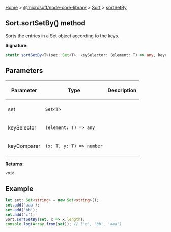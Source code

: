 [Home](./index) &gt; [@microsoft/node-core-library](./node-core-library.md) &gt; [Sort](./node-core-library.sort.md) &gt; [sortSetBy](./node-core-library.sort.sortsetby.md)

## Sort.sortSetBy() method

Sorts the entries in a Set object according to the keys.

<b>Signature:</b>

```typescript
static sortSetBy<T>(set: Set<T>, keySelector: (element: T) => any, keyComparer?: (x: T, y: T) => number): void;
```

## Parameters

|  <p>Parameter</p> | <p>Type</p> | <p>Description</p> |
|  --- | --- | --- |
|  <p>set</p> | <p>`Set<T>`</p> |  |
|  <p>keySelector</p> | <p>`(element: T) => any`</p> |  |
|  <p>keyComparer</p> | <p>`(x: T, y: T) => number`</p> |  |

<b>Returns:</b>

`void`

## Example


```ts
let set: Set<string> = new Set<string>();
set.add('aaa');
set.add('bb');
set.add('c');
Sort.sortSetBy(set, x => x.length);
console.log(Array.from(set)); // ['c', 'bb', 'aaa']

```

